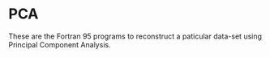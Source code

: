 # PCA 

These are the Fortran 95 programs to reconstruct a paticular data-set using Principal Component Analysis. 
